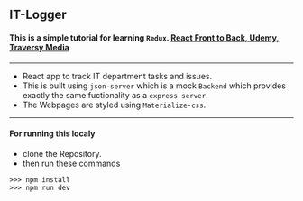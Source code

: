 ## IT-Logger

#### This is a simple tutorial for learning `Redux`. [React Front to Back, Udemy, Traversy Media](https://www.udemy.com/course/modern-react-front-to-back/)
---
* React app to track IT department tasks and issues.
* This is built using `json-server` which is a mock `Backend` which provides exactly the same fuctionality as a `express server`.
* The Webpages are styled using `Materialize-css`.
---
#### For running this localy
* clone the Repository.
* then run these commands
```
>>> npm install
>>> npm run dev
```